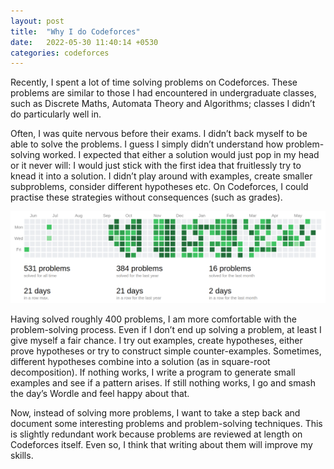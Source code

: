 ```yaml
---
layout: post
title:  "Why I do Codeforces"
date:   2022-05-30 11:40:14 +0530
categories: codeforces
---
```


Recently, I spent a lot of time solving problems on Codeforces. These problems are similar to those I had encountered in undergraduate classes, such as Discrete Maths, Automata Theory and Algorithms; classes I didn’t do particularly well in. 

Often, I was quite nervous before their exams. I didn’t back myself to be able to solve the problems. I guess I simply didn’t understand how problem-solving worked. I expected that either a solution would just pop in my head or it never will: I would just stick with the first idea that fruitlessly try to knead it into a solution. I didn’t play around with examples, create smaller subproblems, consider different hypotheses etc. On Codeforces, I could practise these strategies without consequences (such as grades).

![My activity on CF](/assets/cf-activity.png)

Having solved roughly 400 problems, I am more comfortable with the problem-solving process. Even if I don’t end up solving a problem, at least I give myself a fair chance. I try out examples, create hypotheses, either prove hypotheses or try to construct simple counter-examples. Sometimes, different hypotheses combine into a solution (as in square-root decomposition). If nothing works, I write a program to generate small examples and see if a pattern arises. If still nothing works, I go and smash the day’s Wordle and feel happy about that. 

Now, instead of solving more problems, I want to take a step back and document some interesting problems and problem-solving techniques. This is slightly redundant work because problems are reviewed at length on Codeforces itself. Even so, I think that writing about them will improve my skills.
